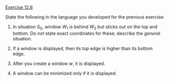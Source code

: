 [Exercise 12.6](ex_6/)

State the following in the language you developed for the previous
exercise:

1.  In situation $S_0$, window $W_1$ is behind $W_2$ but sticks out on
    the top and bottom. Do *not* state exact coordinates
    for these; describe the *general* situation.

2.  If a window is displayed, then its top edge is higher than its
    bottom edge.

3.  After you create a window $w$, it is displayed.

4.  A window can be minimized only if it is displayed.

